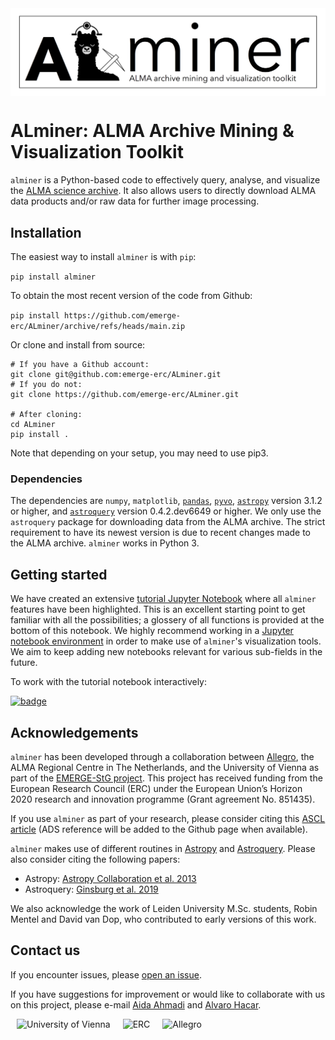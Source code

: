 <img src="images/ALminer_logo_header.jpg" alt="ALminer" align="center"/>

# ALminer: ALMA Archive Mining & Visualization Toolkit

`alminer` is a Python-based code to effectively query, analyse, and visualize the [ALMA science archive](https://almascience.eso.org/aq/). It also allows users to directly download ALMA data products and/or raw data for further image processing.

## Installation

The easiest way to install `alminer` is with `pip`:

```pip install alminer```

To obtain the most recent version of the code from Github:

```pip install https://github.com/emerge-erc/ALminer/archive/refs/heads/main.zip```

Or clone and install from source:
```
# If you have a Github account:
git clone git@github.com:emerge-erc/ALminer.git
# If you do not:
git clone https://github.com/emerge-erc/ALminer.git

# After cloning:
cd ALminer
pip install .
```

Note that depending on your setup, you may need to use pip3.

### Dependencies

The dependencies are `numpy`, `matplotlib`, [`pandas`](https://pandas.pydata.org/), [`pyvo`](https://pyvo.readthedocs.io/en/latest/), [`astropy`](https://www.astropy.org/) version 3.1.2 or higher, and [`astroquery`](https://astroquery.readthedocs.io/en/latest/) version 0.4.2.dev6649 or higher. We only use the `astroquery` package for downloading data from the ALMA archive. The strict requirement to have its newest version is due to recent changes made to the ALMA archive. `alminer` works in Python 3. 


## Getting started

We have created an extensive [tutorial Jupyter Notebook](https://nbviewer.jupyter.org/github/emerge-erc/ALminer/blob/main/notebooks/tutorial/ALminer_tutorial.ipynb?flush_cache=True) where all `alminer` features have been highlighted. This is an excellent starting point to get familiar with all the possibilities; a glossery of all functions is provided at the bottom of this notebook. We highly recommend working in a [Jupyter notebook environment](https://jupyter.org/install) in order to make use of `alminer`'s visualization tools. We aim to keep adding new notebooks relevant for various sub-fields in the future. 

To work with the tutorial notebook interactively:

[![badge](images/Binder_badge.svg)](https://mybinder.org/v2/gh/emerge-erc/ALminer/main?filepath=notebooks/tutorial/ALminer_tutorial.ipynb)

## Acknowledgements

`alminer` has been developed through a collaboration between [Allegro](https://www.alma-allegro.nl/), the ALMA Regional Centre in The Netherlands, and the University of Vienna as part of the [EMERGE-StG project](https://emerge.alvarohacar.com). This project has received funding from the European Research Council (ERC) under the European Union’s Horizon 2020 research and innovation programme (Grant agreement No. 851435).

If you use `alminer` as part of your research, please consider citing this [ASCL article](https://ascl.net/code/v/2971) (ADS reference will be added to the Github page when available).

 `alminer` makes use of different routines in [Astropy](https://www.astropy.org/) and [Astroquery](https://astroquery.readthedocs.io/en/latest/). Please also consider citing the following papers:
- Astropy: [Astropy Collaboration et al. 2013](https://ui.adsabs.harvard.edu/abs/2013A%26A...558A..33A/abstract) <br>
- Astroquery: [Ginsburg et al. 2019](https://ui.adsabs.harvard.edu/abs/2019AJ....157...98G/abstract)

We also acknowledge the work of Leiden University M.Sc. students, Robin Mentel and David van Dop, who contributed to early versions of this work. 

## Contact us

If you encounter issues, please [open an issue](https://github.com/emerge-erc/ALminer/issues). 

If you have suggestions for improvement or would like to collaborate with us on this project, please e-mail [Aida Ahmadi](mailto:aahmadi@strw.leidenuniv.nl) and [Alvaro Hacar](mailto:alvaro.hacar@univie.ac.at).

<img src="images/UniVie_logo.jpg" alt="University of Vienna" width= "280px" hspace="10px"/><img src="images/ERC_logo.jpg" alt="ERC" width= "200px" hspace="10px"/><img src="images/Allegro_logo.png" alt="Allegro"  width= "280px" hspace="10px"/>
